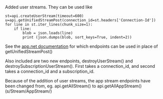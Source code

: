 Added user streams. They can be used like 
```
st=api.createUserStream(timeout=600)
u=api.getUnifiedStreamPost(connection_id=st.headers['Connection-Id'])
for line in st.iter_lines(chunk_size=1):
    if line:
        blob = json.loads(line)
        print (json.dumps(blob, sort_keys=True, indent=2))
```

See the [app.net documentation](http://developers.app.net/docs/resources/user-stream/#available-endpoints) for which endpoints can be used in place of getUnifiedStreamPost()

Also included are two new endpoints, destroyUserStream() and destroySubscriptionUserStream(). 
First takes a connection_id, and second takes a connection_id and a subscription_id.

Because of the addition of user streams, the app stream endpoints have been changed from, eg. api.getAllStream()
to api.getAllAppStream() (s/Stream/AppStream/)
